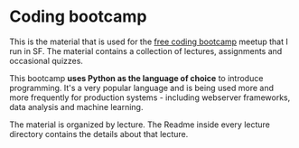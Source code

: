 # Coding bootcamp

This is the material that is used for the [free coding bootcamp](https://www.meetup.com/SF-Free-Coding-Bootcamp/) meetup that I run in SF. The material contains a collection of lectures, assignments and occasional quizzes.

This bootcamp **uses Python as the language of choice** to introduce programming. It's a very popular language and is being used more and more frequently for production systems - including webserver frameworks, data analysis and machine learning.

The material is organized by lecture. The Readme inside every lecture directory contains the details about that lecture.
